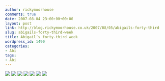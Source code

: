 ```yaml
---
author: rickymoorhouse
comments: true
date: 2007-08-04 23:00:00+00:00
layout: post
link: http://blog.rickymoorhouse.co.uk/2007/08/05/abigails-forty-third-week/
slug: abigails-forty-third-week
title: Abigail’s forty-third week
wordpress_id: 1490
categories:
- Abi
tags:
- Abi
---
```



[![ ](http://samespirit.net/ricky/images/365/2007-07-29a.png)](http://samespirit.net/ricky/images/365/big/2007-07-29a.jpg)
[![ ](http://samespirit.net/ricky/images/365/2007-07-29b.png)](http://samespirit.net/ricky/images/365/big/2007-07-29b.jpg)
[![ ](http://samespirit.net/ricky/images/365/2007-07-29c.png)](http://samespirit.net/ricky/images/365/big/2007-07-29c.jpg)
[![ ](http://samespirit.net/ricky/images/365/2007-07-29d.png)](http://samespirit.net/ricky/images/365/big/2007-07-29d.jpg)
[![ ](http://samespirit.net/ricky/images/365/2007-07-29e.png)](http://samespirit.net/ricky/images/365/big/2007-07-29e.jpg)
[![ ](http://samespirit.net/ricky/images/365/2007-07-29f.png)](http://samespirit.net/ricky/images/365/big/2007-07-29f.jpg)
[![ ](http://samespirit.net/ricky/images/365/2007-07-29g.png)](http://samespirit.net/ricky/images/365/big/2007-07-29g.jpg)

